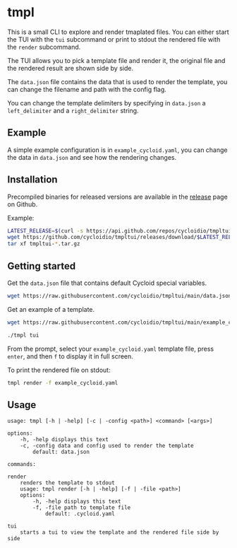 # tmpl


This is a small CLI to explore and render tmaplated files. 
You can either start the TUI with the `tui` subcommand or print to stdout the rendered file with the `render` subcommand.

The TUI allows you to pick a template file and render it, the original file and the rendered result are shown side by side.

The `data.json` file contains the data that is used to render the template, you can change the filename and path with the config flag.

You can change the template delimiters by specifying in `data.json` a `left_delimiter` and a `right_delimiter` string.


## Example

A simple example configuration is in `example_cycloid.yaml`, you can change the data in `data.json` and see how the rendering changes.


## Installation

Precompiled binaries for released versions are available in the [release](https://github.com/cycloidio/tmpltui/releases) page on Github.

Example:

```bash
LATEST_RELEASE=$(curl -s https://api.github.com/repos/cycloidio/tmpltui/releases/latest | jq -r '.tag_name')
wget https://github.com/cycloidio/tmpltui/releases/download/$LATEST_RELEASE/tmpltui-$LATEST_RELEASE-linux-amd64.tar.gz
tar xf tmpltui-*.tar.gz
```

## Getting started

Get the `data.json` file that contains default Cycloid special variables.

```bash
wget https://raw.githubusercontent.com/cycloidio/tmpltui/main/data.json
```

Get an example of a template.

```bash
wget https://raw.githubusercontent.com/cycloidio/tmpltui/main/example_cycloid.yaml
```

```bash
./tmpl tui
```
From the prompt, select your `example_cycloid.yaml` template file, press `enter`, and then `f` to display it in full screen.

To print the rendered file on stdout:
```bash
tmpl render -f example_cycloid.yaml
```

## Usage 

```
usage: tmpl [-h | -help] [-c | -config <path>] <command> [<args>]
	
options: 
	-h, -help displays this text
	-c, -config data and config used to render the template
		default: data.json

commands:

render
	renders the template to stdout
	usage: tmpl render [-h | -help] [-f | -file <path>]
	options: 
		-h, -help displays this text
		-f, -file path to template file
			default: .cycloid.yaml

tui
	starts a tui to view the template and the rendered file side by side
```

